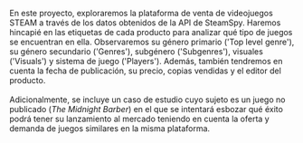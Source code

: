 En este proyecto, exploraremos la plataforma de venta de videojuegos STEAM a través de los datos obtenidos de la API de SteamSpy. Haremos hincapié en las etiquetas de cada producto para analizar qué tipo de juegos se encuentran en ella. Observaremos su género primario ('Top level genre'), su género secundario ('Genres'), subgénero ('Subgenres'), visuales ('Visuals') y sistema de juego ('Players'). Además, también tendremos en cuenta la fecha de publicación, su precio, copias vendidas y el editor del producto.<br><br>
Adicionalmente, se incluye un caso de estudio cuyo sujeto es un juego no publicado (*The Midnight Barber*) en el que se intentará esbozar qué éxito podrá tener su lanzamiento al mercado teniendo en cuenta la oferta y demanda de juegos similares en la misma plataforma.
